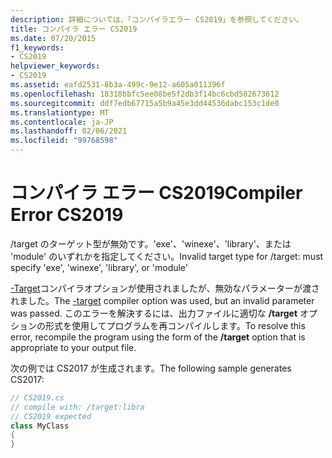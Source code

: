 ```yaml
---
description: 詳細については、「コンパイラエラー CS2019」を参照してください。
title: コンパイラ エラー CS2019
ms.date: 07/20/2015
f1_keywords:
- CS2019
helpviewer_keywords:
- CS2019
ms.assetid: eafd2531-8b3a-499c-9e12-a605a011396f
ms.openlocfilehash: 18318bbfc5ee08be5f2db3f14bc6cbd582673612
ms.sourcegitcommit: ddf7edb67715a5b9a45e3dd44536dabc153c1de0
ms.translationtype: MT
ms.contentlocale: ja-JP
ms.lasthandoff: 02/06/2021
ms.locfileid: "99768598"
---
```

# <a name="compiler-error-cs2019"></a><span data-ttu-id="13a70-103">コンパイラ エラー CS2019</span><span class="sxs-lookup"><span data-stu-id="13a70-103">Compiler Error CS2019</span></span>

<span data-ttu-id="13a70-104">/target のターゲット型が無効です。'exe'、'winexe'、'library'、または 'module' のいずれかを指定してください。</span><span class="sxs-lookup"><span data-stu-id="13a70-104">Invalid target type for /target: must specify 'exe', 'winexe', 'library', or 'module'</span></span>  
  
 <span data-ttu-id="13a70-105">[-Target](../language-reference/compiler-options/target-compiler-option.md)コンパイラオプションが使用されましたが、無効なパラメーターが渡されました。</span><span class="sxs-lookup"><span data-stu-id="13a70-105">The [-target](../language-reference/compiler-options/target-compiler-option.md) compiler option was used, but an invalid parameter was passed.</span></span> <span data-ttu-id="13a70-106">このエラーを解決するには、出力ファイルに適切な **/target** オプションの形式を使用してプログラムを再コンパイルします。</span><span class="sxs-lookup"><span data-stu-id="13a70-106">To resolve this error, recompile the program using the form of the **/target** option that is appropriate to your output file.</span></span>  
  
 <span data-ttu-id="13a70-107">次の例では CS2017 が生成されます。</span><span class="sxs-lookup"><span data-stu-id="13a70-107">The following sample generates CS2017:</span></span>  
  
```csharp  
// CS2019.cs  
// compile with: /target:libra  
// CS2019 expected  
class MyClass  
{  
}  
```
